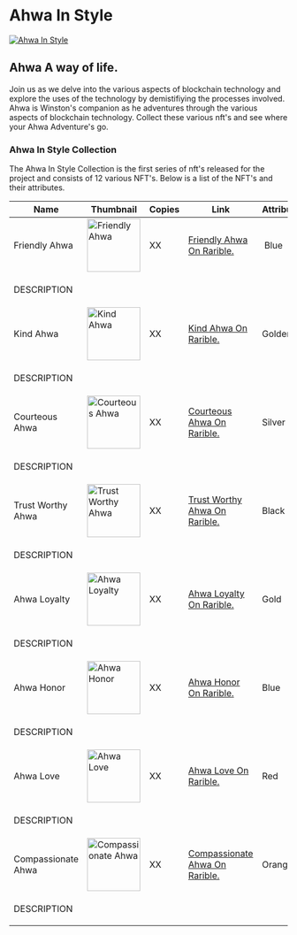 <!DOCTYPE html>
<html lang="en">

<head>
    <meta charset="UTF-8" />
    <meta http-equiv="X-UA-Compatible" content="IE=edge" />
    <meta name="viewport" content="width=device-width, initial-scale=1.0" />
    <link crossorigin="anonymous" media="all" rel="stylesheet" href="theme.css" />
</head>
<body>
    <h1>Ahwa In Style</h1>
    <a href="https://rarible.com/dreamingrainbow/owned?filter[collections][]=POLYGON-0x579600290fac9f20d4db01bb0b0dbcd0cc11cf6b"
        target="_blank"><img src="https://ipfs.io/ipfs/bafybeibweex6z365wcjx7w5o6sqdnrf6hbgod3ogtn3ovxcfrepymo2wzm"
            alt="Ahwa In Style" /></a>
    <h2>Ahwa A way of life.</h2>
    <p>Join us as we delve into the various aspects of blockchain technology and explore the uses of the technology by
        demistifiying the processes involved. Ahwa is Winston's companion as he adventures through the various aspects
        of blockchain technology. Collect these various nft's and see where your Ahwa Adventure's go.</p>
    <h3>Ahwa In Style Collection</h3>
    <p>The Ahwa In Style Collection is the first series of nft's released for the project and consists of 12 various
        NFT's.
        Below is a list of the NFT's and their attributes.</p>
    <table>
        <thead>
            <tr>
                <th>
                    Name
                </th>
                <th>
                    Thumbnail
                </th>
                <th>
                    Copies
                </th>
                <th>
                    Link
                </th>
                <th>
                    Attributes
                </th>
            </tr>
        </thead>
        <tbody>
            <tr>
                <td>
                    Friendly Ahwa
                </td>
                <td>
                    <img src="https://ipfs.io/ipfs/bafybeibpik4mvymncqaq2fk3s4y4wgpludy56y7chqws4a2sonxabnt7tu/image.png"
                        alt="Friendly Ahwa" width="96px" />
                </td>
                <td>
                    XX
                </td>
                <td>
                    <a href="" target="_blank">Friendly Ahwa On Rarible.</a>
                </td>
                <td>
                    <span class="gold">&nbsp;</span><span class="blue">Blue</span><span class="bow"></span>
                </td>
            </tr>
            <tr>
                <td colspan="4">
                    <p>DESCRIPTION</p>
                </td>
            </tr>
            <tr>
                <td>
                    Kind Ahwa
                </td>
                <td>
                    <img src="https://ipfs.io/ipfs/bafybeieywipxwbwfkbt5gf5ngibg6edjwpwmem5mdklc7px4lb5i63fcru/image.png"
                        alt="Kind Ahwa" width="96px" />
                </td>
                <td>
                    XX
                </td>
                <td>
                    <a href="" target="_blank">Kind Ahwa On Rarible.</a>
                </td>
                <td>
                    <span class="gold"></span><span class="golden">Golden</span><span class="chain">x2</span>
                </td>
            </tr>
            <tr>
                <td colspan="4">
                    <p>DESCRIPTION</p>
                </td>
            </tr>
            <tr>
                <td>
                    Courteous Ahwa
                </td>
                <td>
                    <img src="https://ipfs.io/ipfs/bafybeibrmcvuw7fsv7a6hophkyjl6wka2vb336yldyyqp4c262c2txhw54/image.png"
                        alt="Courteous Ahwa" width="96px" />
                </td>
                <td>
                    XX
                </td>
                <td>
                    <a href="" target="_blank">Courteous Ahwa On Rarible.</a>
                </td>
                <td>
                    <span class="gold"></span><span class="Silver">Silver</span><span class="chain"></span><span
                        class="pin"></span>
                </td>
            </tr>
            <tr>
                <td colspan="4">
                    <p>DESCRIPTION</p>
                </td>
            </tr>
            <tr>
                <td>
                    Trust Worthy Ahwa
                </td>
                <td>
                    <img src="https://ipfs.io/ipfs/bafybeibb5hz3ocaxo55dcnzhebky5jzir6qygrr3zu55na2bht5dsyfepu/image.png"
                        alt="Trust Worthy Ahwa" width="96px" />
                </td>
                <td>
                    XX
                </td>
                <td>
                    <a href="" target="_blank">Trust Worthy Ahwa On Rarible.</a>
                </td>
                <td>
                    <span class="gold"></span><span class="black">Black</span><span class="bow"></span>
                </td>
            </tr>
            <tr>
                <td colspan="4">
                    <p>DESCRIPTION</p>
                </td>
            </tr>
            <tr>
                <td>
                    Ahwa Loyalty
                </td>
                <td>
                    <img src="https://ipfs.io/ipfs/bafybeial66rr6opzoewkvbpr37jfdzfq4b6vwgtdti2wxtrbqgf4mqbhqe/image.png"
                        alt="Ahwa Loyalty" width="96px" />
                </td>
                <td>
                    XX
                </td>
                <td>
                    <a href="" target="_blank">Ahwa Loyalty On Rarible.</a>
                </td>
                <td>
                    <span class="gold"></span><span class="golden">Gold</span><span class="bow"></span>
                </td>
            </tr>
            <tr>
                <td colspan="4">
                    <p>DESCRIPTION</p>
                </td>
            </tr>
            <tr>
                <td>
                    Ahwa Honor
                </td>
                <td>
                    <img src="https://ipfs.io/ipfs/bafybeiay4uya2gmg3gqvwwmwbcjxobmbagjf7ywl654nxrxum3zglzsgbe/image.png"
                        alt="Ahwa Honor" width="96px" />
                </td>
                <td>
                    XX
                </td>
                <td>
                    <a href="" target="_blank">Ahwa Honor On Rarible.</a>
                </td>
                <td>
                    <span class="gold"></span><span class="blue">Blue</span><span class="bow"></span>
                </td>
            </tr>
            <tr>
                <td colspan="4">
                    <p>DESCRIPTION</p>
                </td>
            </tr>
            <tr>
                <td>
                    Ahwa Love
                </td>
                <td>
                    <img src="https://ipfs.io/ipfs/bafybeie4dzmdaepanzv5x5rkv4wsq63qsgz6mxwxepop6mi7raqptxpjlq/image.png"
                        alt="Ahwa Love" width="96px" />
                </td>
                <td>
                    XX
                </td>
                <td>
                    <a href="" target="_blank">Ahwa Love On Rarible.</a>
                </td>
                <td>
                    <span class="gold"></span><span class="red">Red</span><span class="bow"></span>
                </td>
            </tr>
            <tr>
                <td colspan="4">
                    <p>DESCRIPTION</p>
                </td>
            </tr>
            <tr>
                <td>
                    Compassionate Ahwa
                </td>
                <td>
                    <img src="https://ipfs.io/ipfs/bafybeibtfxkfbqgxilgexk6xncvqeeavhzb54uffl4dhlltilexpniehce/image.png"
                        alt="Compassionate Ahwa" width="96px" />
                </td>
                <td>
                    XX
                </td>
                <td>
                    <a href="" target="_blank">Compassionate Ahwa On Rarible.</a>
                </td>
                <td>
                    <span class="gold"></span><span class="orange">Orange</span><span class="bow"></span>
                </td>
            </tr>
            <tr>
                <td colspan="4">
                    <p>DESCRIPTION</p>
                </td>
            </tr>
        </tbody>
    </table>

</body>

</html>
